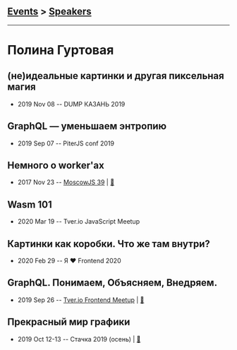 ## [Events](../README.md) > [Speakers](../speakers.md)
---

# Полина Гуртовая

## (не)идеальные картинки и другая пиксельная магия
- 2019 Nov 08 -- DUMP КАЗАНЬ 2019    
## GraphQL — уменьшаем энтропию
- 2019 Sep 07 -- PiterJS conf 2019    
## Немного о worker&#39;аx
- 2017 Nov 23 -- [MoscowJS 39](https://www.youtube.com/watch?v=-9NavsFidOA)  | [:notebook:](https://docs.google.com/presentation/d/1raeAATCefDfrcvPUXUnzjNcVJYcNYJVr3U6QxpFgu88/edit#slide=id.g296f635916_0_99)  
## Wasm 101
- 2020 Mar 19 -- Tver.io JavaScript Meetup    
## Картинки как коробки. Что же там внутри?
- 2020 Feb 29 -- Я ❤ Frontend 2020    
## GraphQL. Понимаем, Объясняем, Внедряем.
- 2019 Sep 26 -- [Tver.io Frontend Meetup](https://www.youtube.com/watch?v=wko-uoILG_w)  | [:notebook:](https://speakerdeck.com/hellsquirrel/graphql-ponimaiem-obiasniaiem-vniedriaiem)  
## Прекрасный мир графики
- 2019 Oct 12-13 -- Стачка 2019 (осень)  | [:notebook:](https://nastachku.ru/images/companies/1/archives_presentation/inno_2019/frontend/Gurtovaya.pdf)  
